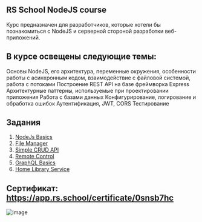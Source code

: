 ## RS School NodeJS course
Курс предназначен для разработчиков, которые хотели бы познакомиться с NodeJS и серверной стороной разработки веб-приложений.

## В курсе освещены следующие темы:

Основы NodeJS, его архитектура, переменные окружения, особенности работы с асинхронным кодом, взаимодействие с файловой системой, работа с потоками
Построение REST API на базе фреймворка Express
Архитектурные паттерны, используемые при проектировании приложения
Работа с базами данных
Конфигурирование, логирование и обработка ошибок
Аутентификация, JWT, CORS
Тестирование

## Задания

1. [NodeJs Basics](https://github.com/i0rdan/node-nodejs-basics)
2. [File Manager](https://github.com/i0rdan/file-manager-nodejs)
3. [Simple CRUD API](https://github.com/i0rdan/nodejs-simple-crud-api)
4. [Remote Control](https://github.com/i0rdan/nodejs-remote-control)
5. [GraphQL Basics](https://github.com/i0rdan/nodejs-task-graphql)
6. [Home Library Service](https://github.com/i0rdan/nodejs2022Q4-service)

## Сертификат: https://app.rs.school/certificate/0snsb7hc

![image](https://user-images.githubusercontent.com/55188582/224090618-1c154a01-d813-46fa-bfbf-b5e0302fde2c.png)

